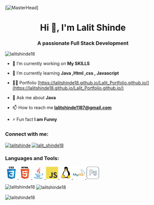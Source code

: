 [![MasterHead](https://user-images.githubusercontent.com/74038190/241765440-80728820-e06b-4f96-9c9e-9df46f0cc0a5.gif)]
<h1 align="center">Hi 👋, I'm Lalit Shinde</h1>
<h3 align="center">A passionate Full Stack Development</h3>

<p align="left"> <img src="https://komarev.com/ghpvc/?username=lalitshinde18&label=Profile%20views&color=0e75b6&style=flat" alt="lalitshinde18" /> </p>

- 🔭 I’m currently working on **My SKILLS**

- 🌱 I’m currently learning **Java ,Html ,css , Javascript**

- 👨‍💻 Portfolio [https://lalitshinde18.github.io/Lalit_Portfolio.github.io/](https://lalitshinde18.github.io/Lalit_Portfolio.github.io/)

- 💬 Ask me about **Java**

- 📫 How to reach me **lalitshinde1187@gmail.com**

- ⚡ Fun fact **I am Funny**

<h3 align="left">Connect with me:</h3>
<p align="left">
<a href="https://linkedin.com/in/lalitshinde" target="blank"><img align="center" src="https://raw.githubusercontent.com/rahuldkjain/github-profile-readme-generator/master/src/images/icons/Social/linked-in-alt.svg" alt="lalitshinde" height="30" width="40" /></a>
<a href="https://instagram.com/lalit_shinde18" target="blank"><img align="center" src="https://raw.githubusercontent.com/rahuldkjain/github-profile-readme-generator/master/src/images/icons/Social/instagram.svg" alt="lalit_shinde18" height="30" width="40" /></a>
</p>

<h3 align="left">Languages and Tools:</h3>
<p align="left"> <a href="https://www.w3schools.com/css/" target="_blank" rel="noreferrer"> <img src="https://raw.githubusercontent.com/devicons/devicon/master/icons/css3/css3-original-wordmark.svg" alt="css3" width="40" height="40"/> </a> <a href="https://www.w3.org/html/" target="_blank" rel="noreferrer"> <img src="https://raw.githubusercontent.com/devicons/devicon/master/icons/html5/html5-original-wordmark.svg" alt="html5" width="40" height="40"/> </a> <a href="https://www.java.com" target="_blank" rel="noreferrer"> <img src="https://raw.githubusercontent.com/devicons/devicon/master/icons/java/java-original.svg" alt="java" width="40" height="40"/> </a> <a href="https://developer.mozilla.org/en-US/docs/Web/JavaScript" target="_blank" rel="noreferrer"> <img src="https://raw.githubusercontent.com/devicons/devicon/master/icons/javascript/javascript-original.svg" alt="javascript" width="40" height="40"/> </a> <a href="https://www.linux.org/" target="_blank" rel="noreferrer"> <img src="https://raw.githubusercontent.com/devicons/devicon/master/icons/linux/linux-original.svg" alt="linux" width="40" height="40"/> </a> <a href="https://www.mysql.com/" target="_blank" rel="noreferrer"> <img src="https://raw.githubusercontent.com/devicons/devicon/master/icons/mysql/mysql-original-wordmark.svg" alt="mysql" width="40" height="40"/> </a> <a href="https://www.photoshop.com/en" target="_blank" rel="noreferrer"> <img src="https://raw.githubusercontent.com/devicons/devicon/master/icons/photoshop/photoshop-line.svg" alt="photoshop" width="40" height="40"/> </a> </p>

<p><img align="left" src="https://github-readme-stats.vercel.app/api/top-langs?username=lalitshinde18&show_icons=true&locale=en&layout=compact" alt="lalitshinde18" /></p>

<p>&nbsp;<img align="center" src="https://github-readme-stats.vercel.app/api?username=lalitshinde18&show_icons=true&locale=en" alt="lalitshinde18" /></p>

<p><img align="center" src="https://github-readme-streak-stats.herokuapp.com/?user=lalitshinde18&" alt="lalitshinde18" /></p>
